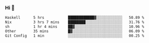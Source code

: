 ### Hi 👋

<!--START_SECTION:waka-->

```txt
Haskell      5 hrs           ████████████▓░░░░░░░░░░░░   50.89 %
Nix          3 hrs 7 mins    ████████░░░░░░░░░░░░░░░░░   31.76 %
sh           1 hr 4 mins     ██▓░░░░░░░░░░░░░░░░░░░░░░   10.96 %
Other        35 mins         █▓░░░░░░░░░░░░░░░░░░░░░░░   06.09 %
Git Config   1 min           ░░░░░░░░░░░░░░░░░░░░░░░░░   00.25 %
```

<!--END_SECTION:waka-->
